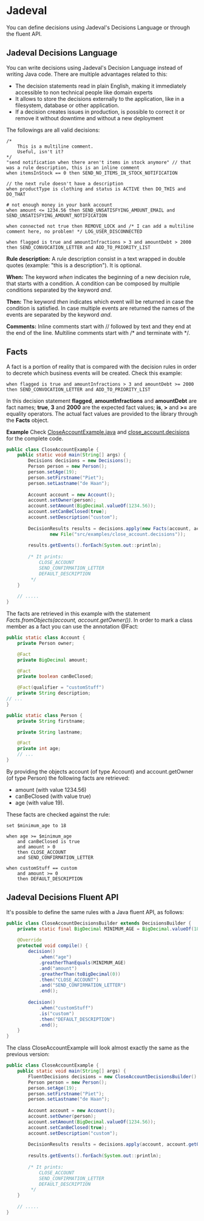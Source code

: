 # Jadeval
You can define decisions using Jadeval's Decisions Language or through the fluent API.

## Jadeval Decisions Language

You can write decisions using Jadeval's Decision Language instead of writing Java code.
There are multiple advantages related to this:
- The decision statements read in plain English, making it immediately accessible to non technical people like domain experts
- It allows to store the decisions externally to the application, like in a filesystem, database or other application.
- If a decision creates issues in production, is possible to correct it or remove it without downtime and without a new deployment

The followings are all valid decisions:
~~~~
/*
    This is a multiline comment.
    Useful, isn't it?
*/
"send notification when there aren't items in stock anymore" // that was a rule description, this is an inline comment
when itemsInStock == 0 then SEND_NO_ITEMS_IN_STOCK_NOTIFICATION

// the next rule doesn't have a description
when productType is clothing and status is ACTIVE then DO_THIS and DO_THAT

# not enough money in your bank account
when amount <= 1234.56 then SEND_UNSATISFYING_AMOUNT_EMAIL and SEND_UNSATISFYING_AMOUNT_NOTIFICATION

when connected not true then REMOVE_LOCK and /* I can add a multiline comment here, no problem! */ LOG_USER_DISCONNECTED

when flagged is true and amountInfractions > 3 and amountDebt > 2000 then SEND_CONVOCATION_LETTER and ADD_TO_PRIORITY_LIST
~~~~

**Rule description:**
A rule description consist in a text wrapped in double quotes (example: "this is a description"). It is optional.

**When:**
The keyword *when* indicates the beginning of a new decision rule, that starts with a condition. A condition can be composed
by multiple conditions separated by the keyword *and*.

**Then:**
The keyword *then* indicates which event will be returned in case the condition is satisfied. In case multiple
events are returned the names of the events are separated by the keyword *and*.

**Comments:**
Inline comments start with // followed by text and they end at the end of the line.
Multiline comments start with /* and terminate with */.

## Facts
A fact is a portion of reality that is compared with the decision rules in order to decrete
which business events will be created. Check this example:
~~~~
when flagged is true and amountInfractions > 3 and amountDebt >= 2000 then SEND_CONVOCATION_LETTER and ADD_TO_PRIORITY_LIST
~~~~
In this decision statement **flagged**, **amountInfractions** and **amountDebt** are fact names; **true**, **3** and **2000** are the expected fact values;
 **is**, **>** and **>=** are equality operators.
The actual fact values are provided to the library through the **Facts** object.

**Example**
Check [CloseAccountExample.java](src/examples/nl/suriani/jadeval/examplesCloseAccountExample.java) and [close_account.decisions](src/examples/nl/suriani/jadeval/examplesclose_account.decisions) for the complete code.

````java
public class CloseAccountExample {
    public static void main(String[] args) {
        Decisions decisions = new Decisions();
        Person person = new Person();
        person.setAge(19);
        person.setFirstname("Piet");
        person.setLastname("de Haan");
        
        Account account = new Account();
        account.setOwner(person);
        account.setAmount(BigDecimal.valueOf(1234.56));
        account.setCanBeClosed(true);
        account.setDescription("custom");
        
        DecisionResults results = decisions.apply(new Facts(account, account.getOwner()),
                new File("src/examples/close_account.decisions"));
        
        results.getEvents().forEach(System.out::println);
        
        /* It prints:
            CLOSE_ACCOUNT
            SEND_CONFIRMATION_LETTER
            DEFAULT_DESCRIPTION
         */
    }    
    
    // .....
}
````

The facts are retrieved in this example with the statement *Facts.fromObjects(account, account.getOwner())*.
In order to mark a class member as a fact you can use the annotation @Fact:
````java
public static class Account {
    private Person owner;

    @Fact
    private BigDecimal amount;

    @Fact
    private boolean canBeClosed;

    @Fact(qualifier = "customStuff")
    private String description;
// ...
}
````


````java
public static class Person {
    private String firstname;

    private String lastname;

    @Fact
    private int age;
    // ...
}
````

By providing the objects account (of type Account) and account.getOwner (of type Person) the following
facts are retrieved:
- amount (with value 1234.56)
- canBeClosed (with value true)
- age (with value 19).

These facts are checked against the rule:
~~~~
set $minimum_age to 18

when age >= $minimum_age
    and canBeClosed is true
    and amount > 0
    then CLOSE_ACCOUNT
    and SEND_CONFIRMATION_LETTER

when customStuff == custom
    and amount >= 0
    then DEFAULT_DESCRIPTION
~~~~

## Jadeval Decisions Fluent API
It's possible to define the same rules with a Java fluent API, as follows:

````java
public class CloseAccountDecisionsBuilder extends DecisionsBuilder {
    private static final BigDecimal MINIMUM_AGE = BigDecimal.valueOf(18);
    
    @Override
    protected void compile() {
        decision()
            .when("age")
            .greatherThanEquals(MINIMUM_AGE)
            .and("amount")
            .greatherThan(toBigDecimal(0))
            .then("CLOSE_ACCOUNT")
            .and("SEND_CONFIRMATION_LETTER")
            .end();
    
        decision()
            .when("customStuff")
            .is("custom")
            .then("DEFAULT_DESCRIPTION")
            .end();
    }
}
````
The class CloseAccountExample will look almost exactly the same as the previous version:
````java
public class CloseAccountExample {
    public static void main(String[] args) {
        FluentDecisions decisions = new CloseAccountDecisionsBuilder().build();
        Person person = new Person();
        person.setAge(19);
        person.setFirstname("Piet");
        person.setLastname("de Haan");
        
        Account account = new Account();
        account.setOwner(person);
        account.setAmount(BigDecimal.valueOf(1234.56));
        account.setCanBeClosed(true);
        account.setDescription("custom");
        
        DecisionResults results = decisions.apply(account, account.getOwner());
        
        results.getEvents().forEach(System.out::println);
        
        /* It prints:
            CLOSE_ACCOUNT
            SEND_CONFIRMATION_LETTER
            DEFAULT_DESCRIPTION
         */
    }    
    
    // .....
}
````
